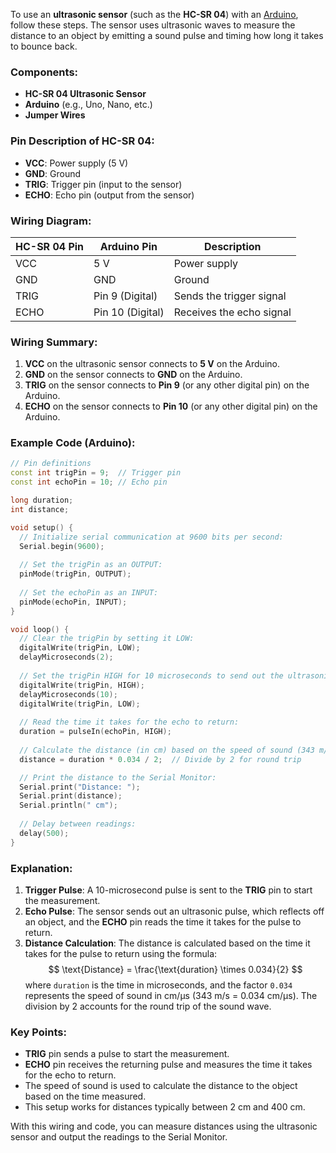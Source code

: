 To use an **ultrasonic sensor** (such as the **HC-SR 04**) with an [Arduino](../Arduino.md), follow these steps. The sensor uses ultrasonic waves to measure the distance to an object by emitting a sound pulse and timing how long it takes to bounce back.
### Components:
- **HC-SR 04 Ultrasonic Sensor**
- **Arduino** (e.g., Uno, Nano, etc.)
- **Jumper Wires**
### Pin Description of HC-SR 04:
- **VCC**: Power supply (5 V)
- **GND**: Ground
- **TRIG**: Trigger pin (input to the sensor)
- **ECHO**: Echo pin (output from the sensor)
### Wiring Diagram:

| HC-SR 04 Pin | Arduino Pin      | Description              |
| ------------ | ---------------- | ------------------------ |
| VCC          | 5 V              | Power supply             |
| GND          | GND              | Ground                   |
| TRIG         | Pin 9 (Digital)  | Sends the trigger signal |
| ECHO         | Pin 10 (Digital) | Receives the echo signal |

### Wiring Summary:
1. **VCC** on the ultrasonic sensor connects to **5 V** on the Arduino.
2. **GND** on the sensor connects to **GND** on the Arduino.
3. **TRIG** on the sensor connects to **Pin 9** (or any other digital pin) on the Arduino.
4. **ECHO** on the sensor connects to **Pin 10** (or any other digital pin) on the Arduino.
### Example Code (Arduino):

```cpp
// Pin definitions
const int trigPin = 9;  // Trigger pin
const int echoPin = 10; // Echo pin

long duration;
int distance;

void setup() {
  // Initialize serial communication at 9600 bits per second:
  Serial.begin(9600);
  
  // Set the trigPin as an OUTPUT:
  pinMode(trigPin, OUTPUT);
  
  // Set the echoPin as an INPUT:
  pinMode(echoPin, INPUT);
}

void loop() {
  // Clear the trigPin by setting it LOW:
  digitalWrite(trigPin, LOW);
  delayMicroseconds(2);
  
  // Set the trigPin HIGH for 10 microseconds to send out the ultrasonic pulse:
  digitalWrite(trigPin, HIGH);
  delayMicroseconds(10);
  digitalWrite(trigPin, LOW);
  
  // Read the time it takes for the echo to return:
  duration = pulseIn(echoPin, HIGH);
  
  // Calculate the distance (in cm) based on the speed of sound (343 m/s):
  distance = duration * 0.034 / 2;  // Divide by 2 for round trip

  // Print the distance to the Serial Monitor:
  Serial.print("Distance: ");
  Serial.print(distance);
  Serial.println(" cm");
  
  // Delay between readings:
  delay(500);
}
```

### Explanation:
1. **Trigger Pulse**: A 10-microsecond pulse is sent to the **TRIG** pin to start the measurement.
2. **Echo Pulse**: The sensor sends out an ultrasonic pulse, which reflects off an object, and the **ECHO** pin reads the time it takes for the pulse to return.
3. **Distance Calculation**: The distance is calculated based on the time it takes for the pulse to return using the formula:
   $$
   \text{Distance} = \frac{\text{duration} \times 0.034}{2}
   $$
   where `duration` is the time in microseconds, and the factor `0.034` represents the speed of sound in cm/μs (343 m/s = 0.034 cm/μs). The division by 2 accounts for the round trip of the sound wave.

### Key Points:
- **TRIG** pin sends a pulse to start the measurement.
- **ECHO** pin receives the returning pulse and measures the time it takes for the echo to return.
- The speed of sound is used to calculate the distance to the object based on the time measured.
- This setup works for distances typically between 2 cm and 400 cm.

With this wiring and code, you can measure distances using the ultrasonic sensor and output the readings to the Serial Monitor.

